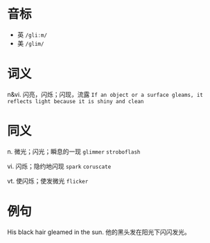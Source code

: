 # 音标

- 英 `/gliːm/`
- 美 `/ɡlim/`

# 词义

n&vi. 闪亮，闪烁；闪现，流露
`If an object or a surface gleams, it reflects light because it is shiny and clean`

# 同义

n. 微光；闪光；瞬息的一现
`glimmer` `stroboflash`

vi. 闪烁；隐约地闪现
`spark` `coruscate`

vt. 使闪烁；使发微光
`flicker`

# 例句

His black hair gleamed in the sun.
他的黑头发在阳光下闪闪发光。


